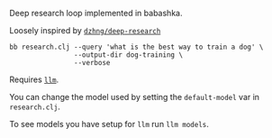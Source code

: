 Deep research loop implemented in babashka. 

Loosely inspired by [`dzhng/deep-research`](https://github.com/dzhng/deep-research)

```
bb research.clj --query 'what is the best way to train a dog' \
                --output-dir dog-training \
                --verbose
```

Requires [`llm`](https://llm.datasette.io/en/stable/).

You can change the model used by setting the `default-model` var in `research.clj`.

To see models you have setup for `llm` run `llm models`.